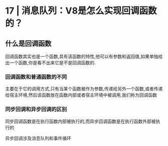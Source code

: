 # 17 | 消息队列：V8是怎么实现回调函数的？

## 什么是回调函数
回调函数其实也是一个函数,具有该函数的特性,他可以有参数和返回值,如果单独给出一个函数,你是看不出来它是不是回调函数的.

### 回调函数和普通函数的不同
主要在于它的调用方式,只有当某个函数被作为参数,传递给另外一个函数,或者传递给宿主环境,然后该函数放在函数内部或者宿主环境中被调用,我们称为回调函数

### 同步回调和异步回调的区别
同步回调函数是在执行函数内部被执行的,而异步回调函数是在执行函数外部被执行的

异步回调涉及消息队列和事件循环

